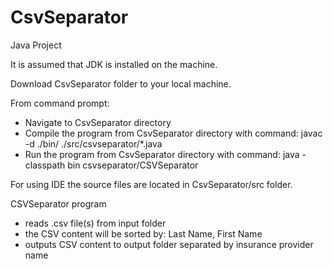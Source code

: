# CsvSeparator
Java Project

It is assumed that JDK is installed on the machine.

Download CsvSeparator folder to your local machine.

From command prompt:
  - Navigate to CsvSeparator directory
  - Compile the program from CsvSeparator directory with command: javac -d ./bin/ ./src/csvseparator/*.java
  - Run the program from CsvSeparator directory with command: java -classpath bin csvseparator/CSVSeparator

For using IDE the source files are located in CsvSeparator/src folder.

CSVSeparator program 
  - reads .csv file(s) from input folder
  - the CSV content will be sorted by: Last Name, First Name
  - outputs CSV content to output folder separated by insurance provider name
